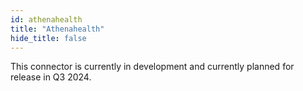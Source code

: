 ```yaml
---
id: athenahealth
title: "Athenahealth"
hide_title: false
---
```


This connector is currently in development and currently planned for release in Q3 2024.